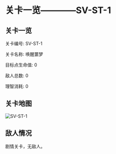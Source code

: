 # 关卡一览————SV-ST-1


## 关卡一览

关卡编号: SV-ST-1

关卡名称: 唤醒噩梦

目标点生命值: 0

敌人总数: 0

理智消耗: 0


## 关卡地图
![SV-ST-1](./oprMap/SV-ST-1.png)

## 敌人情况

剧情关卡，无敌人。

